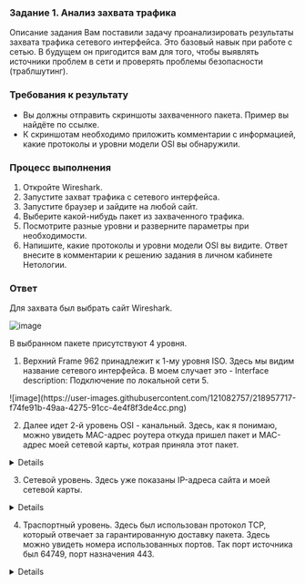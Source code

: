 ### Задание 1. Анализ захвата трафика

Описание задания 
Вам поставили задачу проанализировать результаты захвата трафика сетевого интерфейса. Это базовый навык при работе с сетью. В будущем он пригодится вам для того, чтобы выявлять источники проблем в сети и проверять проблемы безопасности (траблшутинг). 

### Требования к результату
- Вы должны отправить скриншоты захваченного пакета. Пример вы найдёте по ссылке.
- К скриншотам необходимо приложить комментарии с информацией, какие протоколы и уровни модели OSI вы обнаружили. 

### Процесс выполнения
1. Откройте Wireshark.
2. Запустите захват трафика с сетевого интерфейса.
3. Запустите браузер и зайдите на любой сайт.
4. Выберите какой-нибудь пакет из захваченного трафика.
5. Посмотрите разные уровни и разверните параметры при необходимости.
6. Напишите, какие протоколы и уровни модели OSI вы видите. Ответ внесите в комментарии к решению задания в личном кабинете Нетологии.

### Ответ

Для захвата был выбрать сайт Wireshark.

![image](https://user-images.githubusercontent.com/121082757/218956802-0febea84-40be-4c29-bce6-4401b6ff7cee.png)

В выбранном пакете присутствуют 4 уровня.
1. Верхний Frame 962 принадлежит к 1-му уровня ISO. Здесь мы видим название сетевого интерфейса. В моем случает это - Interface description: Подключение по локальной сети 5.
</details>
![image](https://user-images.githubusercontent.com/121082757/218957717-f74fe91b-49aa-4275-91cc-4e4f8f3de4cc.png)
</details>

2. Далее идет 2-й уровень OSI - канальный. Здесь, как я понимаю, можно увидеть MAC-адрес роутера откуда пришел пакет и MAC-адрес моей сетевой карты, котрая приняла этот пакет.
<details>
![image](https://user-images.githubusercontent.com/121082757/218959024-541bb13e-8f49-4ccc-a921-a06958cd7c7b.png)
</details>

3. Сетевой уровень. Здесь уже показаны IP-адреса сайта и моей сетевой карты.
<details>
![image](https://user-images.githubusercontent.com/121082757/218959609-d8557c36-5123-481d-814a-797d05240449.png)
</details>

4. Траспортный уровень. Здесь был использован протокол TCP, который отвечает за гарантированную доставку пакета. Здесь можно увидеть номера использованных портов. Так порт источника был 64749, порт назначения 443.
<details>
![image](https://user-images.githubusercontent.com/121082757/218960170-0e04123b-e660-44b1-8824-178933603ceb.png)
</details>


